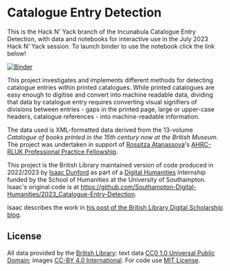 # Catalogue Entry Detection

This is the Hack N' Yack branch of the Incunabula Catalogue Entry Detection, with data and notebooks for interactive use in the July 2023 Hack N' Yack session. To launch binder to use the notebook click the link below!

[![Binder](https://mybinder.org/badge_logo.svg)](https://mybinder.org/v2/gh/britishlibrary/Incunabula-Catalogue-Entry-Detection/hny-0723?urlpath=git-pull%3Frepo%3Dhttps%253A%252F%252Fgithub.com%252Fharrylloyd-bl%252Fincu-binder-content-repo%26urlpath%3Dlab%252Ftree%252Fincu-binder-content-repo%252Fnotebooks%252FWorking%2Bwith%2Bthe%2BBritish%2BMuseum%2BIncunabula%2BCatalogue.ipynb%26branch%3Dhny-0723)

This project investigates and implements different methods for detecting catalogue entries within printed catalogues. While printed catalogues are easy enough to digitise and convert into machine readable data, dividing that data by catalogue entry requires converting visual signifiers of divisions between entries - gaps in the printed page, large or upper-case headers, catalogue references - into machine-readable information.

The data used is XML-formatted data derived from the 13-volume *Catalogue of books printed in the 15th century now at the British Museum*. The project was undertaken in support of [Rossitza Atanassova](https://www.bl.uk/people/experts/rossitza-atanassova)'s [AHRC-RLUK Professional Practice Fellowship](https://blogs.bl.uk/digital-scholarship/2022/11/my-ahrc-rluk-professional-practice-fellowship-phase-one.html).

This project is the British Library maintained version of code produced in 2022/2023 by [Isaac Dunford](https://github.com/Mr-Esweg) as part of a [Digital Humanities](http://digitalhumanities.soton.ac.uk/) Internship funded by the School of Humanities at the University of Southampton. Isaac's original code is at https://github.com/Southampton-Digital-Humanities/2023_Catalogue-Entry-Detection.

Isaac describes the work in [his post of the British Library Digital Scholarship blog](https://blogs.bl.uk/digital-scholarship/2023/05/detecting-catalogue-entries-in-printed-catalogue-data.html).

## License

All data provided by the [British Library](https://creativecommons.org/licenses/by/4.0/): text data [CC0 1.0 Universal Public Domain](https://creativecommons.org/publicdomain/zero/1.0/); images [CC-BY 4.0 International](https://creativecommons.org/licenses/by/4.0/). For code use [MIT License](https://mit-license.org/).
